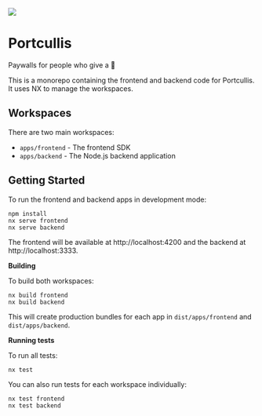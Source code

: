 ![](https://drive.google.com/uc?export=download&id=1wLSnQj4J8V6luYK1DdGrg2p71aCCTOFN)

# Portcullis

Paywalls for people who give a 💩

This is a monorepo containing the frontend and backend code for Portcullis. It uses NX to manage the workspaces.

## Workspaces

There are two main workspaces:

- `apps/frontend` - The frontend SDK
- `apps/backend` - The Node.js backend application

## Getting Started

To run the frontend and backend apps in development mode:

```
npm install
nx serve frontend
nx serve backend
```

The frontend will be available at http://localhost:4200 and the backend at http://localhost:3333.

**Building**

To build both workspaces:

```
nx build frontend
nx build backend
```

This will create production bundles for each app in `dist/apps/frontend` and `dist/apps/backend`.

**Running tests**

To run all tests:

```
nx test
```

You can also run tests for each workspace individually:

```
nx test frontend
nx test backend
```